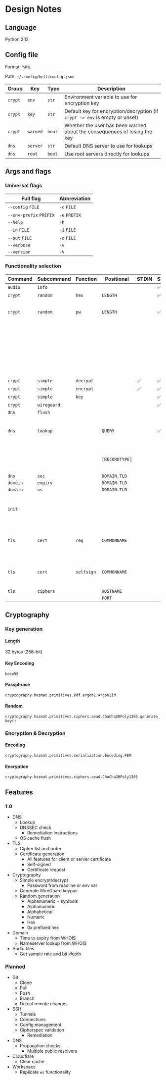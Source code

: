 # Design Notes

## Language

Python 3.12

## Config file

Format: `YAML`

Path: `~/.config/belt/config.json`

| Group   | Key      | Type   | Description                                                                 |
| ------- | -------- | ------ | --------------------------------------------------------------------------- |
| `crypt` | `env`    | `str`  | Environment variable to use for encryption key                              |
| `crypt` | `key`    | `str`  | Default key for encryption/decryption (if `crypt -> env` is empty or unset) |
| `crypt` | `warned` | `bool` | Whether the user has been warned about the consequences of losing the key   |
| `dns`   | `server` | `str`  | Default DNS server to use for lookups                                       |
| `dns`   | `root`   | `bool` | Use root servers directly for lookups                                       |

## Args and flags

### Universal flags

| Full flag               | Abbreviation  |
| ----------------------- | ------------- |
| `--config` `FILE`       | `-c` `FILE`   |
| `--env-prefix` `PREFIX` | `-e` `PREFIX` |
| `--help`                | `-h`          |
| `--in` `FILE`           | `-i` `FILE`   |
| `--out` `FILE`          | `-o` `FILE`   |
| `--verbose`             | `-v`          |
| `--version`             | `-V`          |

### Functionality selection

| Command  | Subcommand  | Function   | Positional     | STDIN | STDOUT | Params                                       |
| -------- | ----------- | ---------- | -------------- | ----- | ------ | -------------------------------------------- |
| `audio`  | `info`      |            |                |       | ✅     |                                              |
| `crypt`  | `random`    | `hex`      | `LENGTH`       |       | ✅     |                                              |
| `crypt`  | `random`    | `pw`       | `LENGTH`       |       | ✅     | `-n`, `--numbers` Add numbers                |
|          |             |            |                |       |        | `-s`, `--symbols` Add symbols                |
|          |             |            |                |       |        | `-c`, `--chbs` Use xkcd format               |
| `crypt`  | `simple`    | `decrypt`  |                | ✅    | ✅     |                                              |
| `crypt`  | `simple`    | `encrypt`  |                | ✅    | ✅     |                                              |
| `crypt`  | `simple`    | `key`      |                |       | ✅     |                                              |
| `crypt`  | `wireguard` |            |                |       | ✅     |                                              |
| `dns`    | `flush`     |            |                |       |        |                                              |
| `dns`    | `lookup`    |            | `QUERY`        |       | ✅     | `-s`, `--server` `HOSTNAME` Use server       |
|          |             |            | `[RECORDTYPE]` |       |        | `-r`, `--root` Use root servers              |
| `dns`    | `sec`       |            | `DOMAIN.TLD`   |       |        |                                              |
| `domain` | `expiry`    |            | `DOMAIN.TLD`   |       |        |                                              |
| `domain` | `ns`        |            | `DOMAIN.TLD`   |       |        |                                              |
| `init`   |             |            |                |       |        | `-o`, `--overwrite` Overwrite without asking |
| `tls`    | `cert`      | `req`      | `COMMONNAME`   |       |        | `-c`, `--client` Request client cert         |
| `tls`    | `cert`      | `selfsign` | `COMMONNAME`   |       |        | `-c`, `--client` Generate client cert        |
| `tls`    | `ciphers`   |            | `HOSTNAME`     |       |        |                                              |
|          |             |            | `PORT`         |       |        |                                              |

## Cryptography

### Key generation

#### Length

32 bytes (256-bit)

#### Key Encoding

`base58`

#### Passphrase

`cryptography.hazmat.primitives.kdf.argon2.Argon2id`

#### Random

`cryptography.hazmat.primitives.ciphers.aead.ChaCha20Poly1305.generate_key()`

### Encryption & Decryption

#### Encoding

`cryptography.hazmat.primitives.serialization.Encoding.PEM`

#### Encryption

`cryptography.hazmat.primitives.ciphers.aead.ChaCha20Poly1305`

## Features

### 1.0

- DNS
  - Lookup
  - DNSSEC check
    - Remediation instructions
  - OS cache flush
- TLS
  - Cipher list and order
  - Certificate generation
    - All features for client or server certificate
    - Self-signed
    - Certificate request
- Cryptography
  - Simple encrypt/decrypt
    - Password from readline or env var
  - Generate WireGuard keypair
  - Random generation
    - Alphanumeric + symbols
    - Alphanumeric
    - Alphabetical
    - Numeric
    - Hex
    - 0x prefixed hex
- Domain
  - Time to expiry from WHOIS
  - Nameserver lookup from WHOIS
- Audio files
  - Get sample rate and bit-depth

### Planned

- Git
  - Clone
  - Pull
  - Push
  - Branch
  - Detect remote changes
- SSH
  - Tunnels
  - Connections
  - Config management
  - Cipherspec validation
    - Remediation
- DNS
  - Propagation checks
    - Multiple public resolvers
- Cloudflare
  - Clear cache
- Workspace
  - Replicate `ws` functionality
